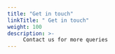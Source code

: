 ```yaml
---
title: "Get in touch"
linkTitle: " Get in touch"
weight: 100
description: >-
     Contact us for more queries
---
```


